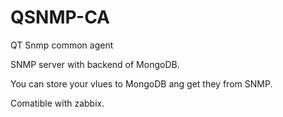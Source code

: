 # QSNMP-CA
QT Snmp common agent

SNMP server with backend of MongoDB.

You can store your vlues to MongoDB ang get they from SNMP.

Comatible with zabbix.
